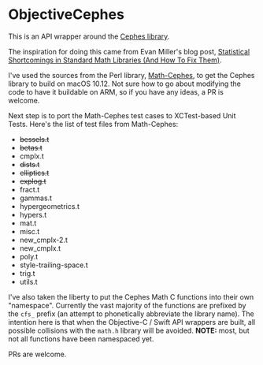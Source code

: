 # ObjectiveCephes

This is an API wrapper around the [Cephes library](http://www.netlib.org/cephes/index.html).

The inspiration for doing this came from Evan Miller's blog post, [Statistical Shortcomings in Standard Math Libraries (And How To Fix Them)](http://www.evanmiller.org/statistical-shortcomings-in-standard-math-libraries.html).

I've used the sources from the Perl library, [Math-Cephes](https://github.com/shlomif/Math-Cephes), to get the Cephes library to build on macOS 10.12. Not sure how to go about modifying the code to have it buildable on ARM, so if you have any ideas, a PR is welcome.

Next step is to port the Math-Cephes test cases to XCTest-based Unit Tests. Here's the list of test files from Math-Cephes:

- ~~bessels.t~~
- ~~betas.t~~
- cmplx.t
- ~~dists.t~~
- ~~elliptics.t~~
- ~~explog.t~~
- fract.t
- gammas.t
- hypergeometrics.t
- hypers.t
- mat.t
- misc.t
- new_cmplx-2.t
- new_cmplx.t
- poly.t
- style-trailing-space.t
- trig.t
- utils.t

I've also taken the liberty to put the Cephes Math C functions into their own "namespace". Currently the vast majority of the functions are prefixed by the `cfs_` prefix (an attempt to phonetically abbreviate the library name). The intention here is that when the Objective-C / Swift API wrappers are built, all possible collisions with the `math.h` library will be avoided. **NOTE:** most, but not all functions have been namespaced yet.

PRs are welcome.
